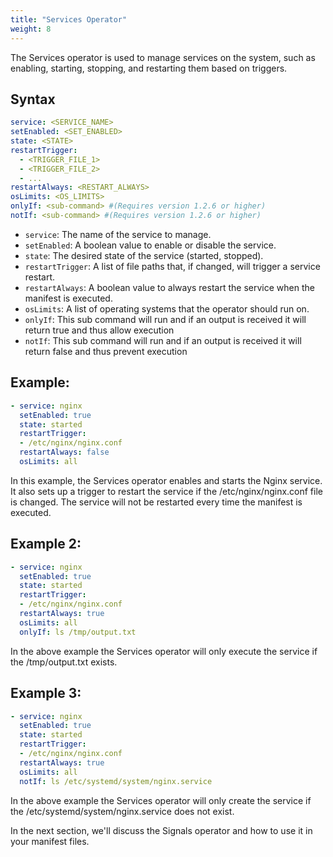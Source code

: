 ```yaml
---
title: "Services Operator"
weight: 8
---
```

The Services operator is used to manage services on the system, such as enabling, starting, stopping, and restarting them based on triggers.

## Syntax

```yaml
service: <SERVICE_NAME>
setEnabled: <SET_ENABLED>
state: <STATE>
restartTrigger:
  - <TRIGGER_FILE_1>
  - <TRIGGER_FILE_2>
  - ...
restartAlways: <RESTART_ALWAYS>
osLimits: <OS_LIMITS>
onlyIf: <sub-command> #(Requires version 1.2.6 or higher)
notIf: <sub-command> #(Requires version 1.2.6 or higher)
```

* `service`: The name of the service to manage.
* `setEnabled`: A boolean value to enable or disable the service.
* `state`: The desired state of the service (started, stopped).
* `restartTrigger`: A list of file paths that, if changed, will trigger a service restart.
* `restartAlways`: A boolean value to always restart the service when the manifest is executed.
* `osLimits`: A list of operating systems that the operator should run on.
* `onlyIf`: This sub command will run and if an output is received it will return true and thus allow execution
* `notIf`: This sub command will run and if an output is received it will return false and thus prevent execution

## Example:

```yaml
- service: nginx
  setEnabled: true
  state: started
  restartTrigger:
  - /etc/nginx/nginx.conf
  restartAlways: false
  osLimits: all
```

In this example, the Services operator enables and starts the Nginx service. It also sets up a trigger to restart the service if the /etc/nginx/nginx.conf file is changed. The service will not be restarted every time the manifest is executed.

## Example 2:

```yaml
- service: nginx
  setEnabled: true
  state: started
  restartTrigger:
  - /etc/nginx/nginx.conf
  restartAlways: true
  osLimits: all
  onlyIf: ls /tmp/output.txt
```

In the above example the Services operator will only execute the service if the /tmp/output.txt exists.

## Example 3:

```yaml
- service: nginx
  setEnabled: true
  state: started
  restartTrigger:
  - /etc/nginx/nginx.conf
  restartAlways: true
  osLimits: all
  notIf: ls /etc/systemd/system/nginx.service
```

In the above example the Services operator will only create the service if the /etc/systemd/system/nginx.service does not exist.


In the next section, we'll discuss the Signals operator and how to use it in your manifest files.